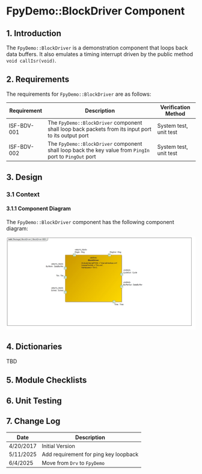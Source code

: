 # FpyDemo::BlockDriver Component

## 1. Introduction

The `FpyDemo::BlockDriver` is a demonstration component that loops back data buffers. It also emulates a timing interrupt driven by the public method `void callIsr(void)`.

## 2. Requirements

The requirements for `FpyDemo::BlockDriver` are as follows:

Requirement | Description | Verification Method
----------- | ----------- | -------------------
ISF-BDV-001 | The `FpyDemo::BlockDriver` component shall loop back packets from its input port to its output port | System test, unit test
ISF-BDV-002 | The `FpyDemo::BlockDriver` component shall loop back the key value from  `PingIn` port to `PingOut` port | System test, unit test

## 3. Design

### 3.1 Context

#### 3.1.1 Component Diagram

The `FpyDemo::BlockDriver` component has the following component diagram:

![`FpyDemo::BlockDriver` Diagram](img/BlockDriverBDD.jpg "FpyDemo::BlockDriver")

## 4. Dictionaries

TBD

## 5. Module Checklists

## 6. Unit Testing

## 7. Change Log

Date | Description
---- | -----------
4/20/2017 | Initial Version
5/11/2025 | Add requirement for ping key loopback
6/4/2025 | Move from `Drv` to `FpyDemo`



